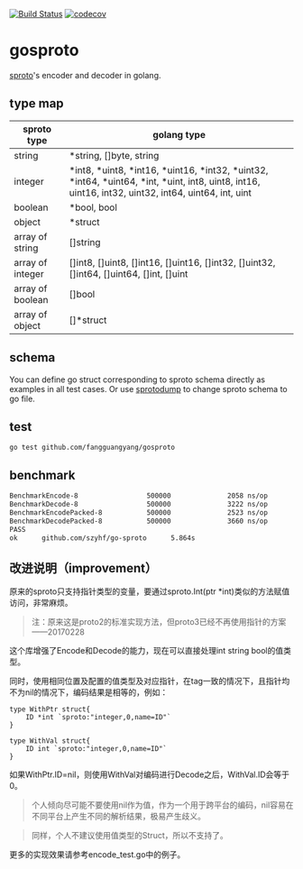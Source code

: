 [![Build Status](https://travis-ci.org/fangguangyang/gosproto.svg?branch=master)](https://travis-ci.org/fangguangyang/gosproto)
[![codecov](https://codecov.io/gh/fangguangyang/gosproto/branch/master/graph/badge.svg)](https://codecov.io/gh/fangguangyang/gosproto)

# gosproto

[sproto](https://github.com/cloudwu/sproto)'s encoder and decoder in golang.

## type map

sproto type      | golang type
---------------- | -------------------------------------------------
string           | \*string, []byte, string
integer          | \*int8, \*uint8, \*int16, \*uint16, \*int32, \*uint32, \*int64, \*uint64, \*int, \*uint, int8, uint8, int16, uint16, int32, uint32, int64, uint64, int, uint
boolean          | \*bool, bool
object           | \*struct
array of string  | []string
array of integer | []int8, []uint8, []int16, []uint16, []int32, []uint32, []int64, []uint64, []int, []uint
array of boolean | []bool
array of object  | []\*struct

## schema

You can define go struct corresponding to sproto schema directly as examples in all test cases.
Or use [sprotodump](https://github.com/lvzixun/sprotodump) to change sproto schema to go file.

## test

```
go test github.com/fangguangyang/gosproto
```

## benchmark

```txt
BenchmarkEncode-8                 500000              2058 ns/op
BenchmarkDecode-8                 500000              3222 ns/op
BenchmarkEncodePacked-8           500000              2523 ns/op
BenchmarkDecodePacked-8           500000              3660 ns/op
PASS
ok      github.com/szyhf/go-sproto      5.864s
```

## 改进说明（improvement）

原来的sproto只支持指针类型的变量，要通过sproto.Int(ptr *int)类似的方法赋值访问，非常麻烦。

> 注：原来这是proto2的标准实现方法，但proto3已经不再使用指针的方案——20170228

这个库增强了Encode和Decode的能力，现在可以直接处理int string bool的值类型。

同时，使用相同位置及配置的值类型及对应指针，在tag一致的情况下，且指针均不为nil的情况下，编码结果是相等的，例如：

``` golang
type WithPtr struct{
	ID *int `sproto:"integer,0,name=ID"`
}

type WithVal struct{
	ID int `sproto:"integer,0,name=ID"`
}

```

如果WithPtr.ID=nil，则使用WithVal对编码进行Decode之后，WithVal.ID会等于0。

> 个人倾向尽可能不要使用nil作为值，作为一个用于跨平台的编码，nil容易在不同平台上产生不同的解析结果，极易产生歧义。

> 同样，个人不建议使用值类型的Struct，所以不支持了。

更多的实现效果请参考encode_test.go中的例子。
